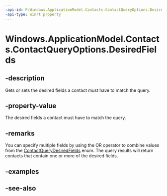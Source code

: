 ----api-id: P:Windows.ApplicationModel.Contacts.ContactQueryOptions.DesiredFields
-api-type: winrt property
---<!-- Property syntaxpublic Windows.ApplicationModel.Contacts.ContactQueryDesiredFields DesiredFields { get;  set; }--># Windows.ApplicationModel.Contacts.ContactQueryOptions.DesiredFields## -descriptionGets or sets the desired fields a contact must have to match the query.## -property-valueThe desired fields a contact must have to match the query.## -remarksYou can specify multiple fields by using the OR operator to combine values from the [ContactQueryDesiredFields](contactquerydesiredfields.md) enum. The query results will return contacts that contain one or more of the desired fields.## -examples## -see-also